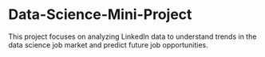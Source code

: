 # Data-Science-Mini-Project
 This project focuses on analyzing LinkedIn data to understand trends in the data science job market and predict future job opportunities. 
